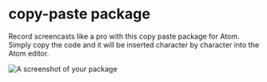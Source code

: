 # copy-paste package

Record screencasts like a pro with this copy paste package for Atom. Simply copy the code and it will be inserted character by character into the Atom editor.

![A screenshot of your package](https://f.cloud.github.com/assets/69169/2290250/c35d867a-a017-11e3-86be-cd7c5bf3ff9b.gif)
